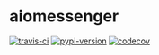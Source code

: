 # aiomessenger

[![travis-ci][travis-image]][travis-url]    [![pypi-version][pypi-image]][pypi-url]    [![codecov][codecov-image]][codecov-url]

[travis-image]: https://travis-ci.org/stegben/aiomessenger.svg?branch=master
[travis-url]: https://travis-ci.org/stegben/aiomessenger

[pypi-image]: https://badge.fury.io/py/aiomessenger.svg
[pypi-url]: https://badge.fury.io/py/aiomessenger

[codecov-image]: https://codecov.io/gh/stegben/aiomessenger/branch/master/graph/badge.svg
[codecov-url]: https://codecov.io/gh/stegben/aiomessenger
